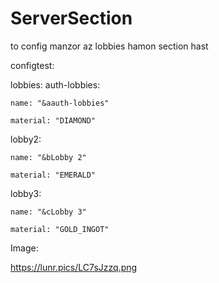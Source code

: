 # ServerSection
to config manzor az lobbies hamon section hast

configtest:

lobbies:
  auth-lobbies:
  
    name: "&aauth-lobbies"
    
    material: "DIAMOND"

  lobby2:
  
    name: "&bLobby 2"
    
    material: "EMERALD"

  lobby3:
  
    name: "&cLobby 3"
    
    material: "GOLD_INGOT"

Image:

https://lunr.pics/LC7sJzzq.png
